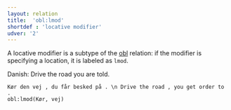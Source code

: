```yaml
---
layout: relation
title:  'obl:lmod'
shortdef : 'locative modifier'
udver: '2'
---
```


A locative modifier is a subtype of the [obl]() relation: if the modifier is specifying a location, it is labeled as `lmod`.

Danish: Drive the road you are told.

~~~ sdparse
Kør den vej , du får besked på . \n Drive the road , you get order to .
obl:lmod(Kør, vej)
~~~

<!-- Interlanguage links updated St lis 3 20:59:05 CET 2021 -->
